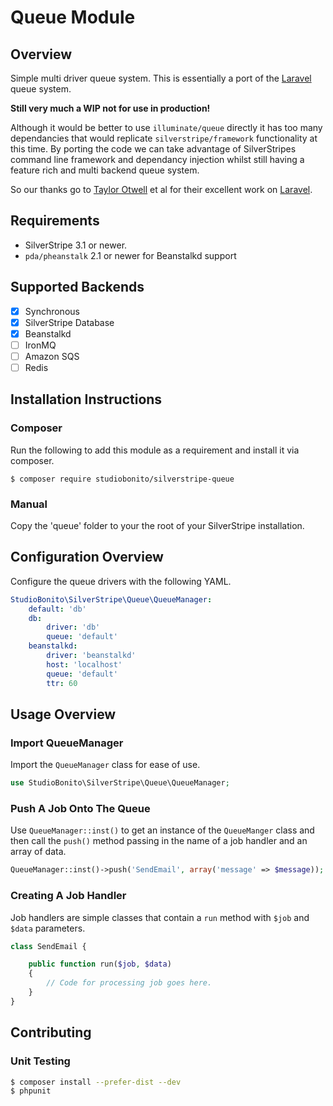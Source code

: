 # Queue Module

## Overview

Simple multi driver queue system. This is essentially a port of the [Laravel](http://laravel.com/) queue system.

**Still very much a WIP not for use in production!**

Although it would be better to use `illuminate/queue` directly it has too many dependancies that would replicate `silverstripe/framework` functionality at this time. By porting the code we can take advantage of SilverStripes command line framework and dependancy injection whilst still having a feature rich and multi backend queue system.

So our thanks go to [Taylor Otwell](https://twitter.com/taylorotwell) et al for their excellent work on [Laravel](http://laravel.com/).

## Requirements

- SilverStripe 3.1 or newer.
- `pda/pheanstalk` 2.1 or newer for Beanstalkd support

## Supported Backends

- [x] Synchronous
- [x] SilverStripe Database
- [x] Beanstalkd
- [ ] IronMQ
- [ ] Amazon SQS
- [ ] Redis

## Installation Instructions

### Composer

Run the following to add this module as a requirement and install it via composer.

	$ composer require studiobonito/silverstripe-queue

### Manual

Copy the 'queue' folder to your the root of your SilverStripe installation.

## Configuration Overview

Configure the queue drivers with the following YAML.

```yaml
StudioBonito\SilverStripe\Queue\QueueManager:
    default: 'db'
    db:
        driver: 'db'
        queue: 'default'
    beanstalkd:
        driver: 'beanstalkd'
        host: 'localhost'
        queue: 'default'
        ttr: 60
```

## Usage Overview

### Import QueueManager

Import the `QueueManager` class for ease of use.

```php
use StudioBonito\SilverStripe\Queue\QueueManager;

```

### Push A Job Onto The Queue

Use `QueueManager::inst()` to get an instance of the `QueueManger` class and then call the `push()` method passing in the name of a job handler and an array of data.

```php
QueueManager::inst()->push('SendEmail', array('message' => $message));

```

### Creating A Job Handler

Job handlers are simple classes that contain a `run` method with `$job` and `$data` parameters.

```php
class SendEmail {

    public function run($job, $data)
    {
        // Code for processing job goes here.
    }
}
```

## Contributing

### Unit Testing

```bash
$ composer install --prefer-dist --dev
$ phpunit
```
